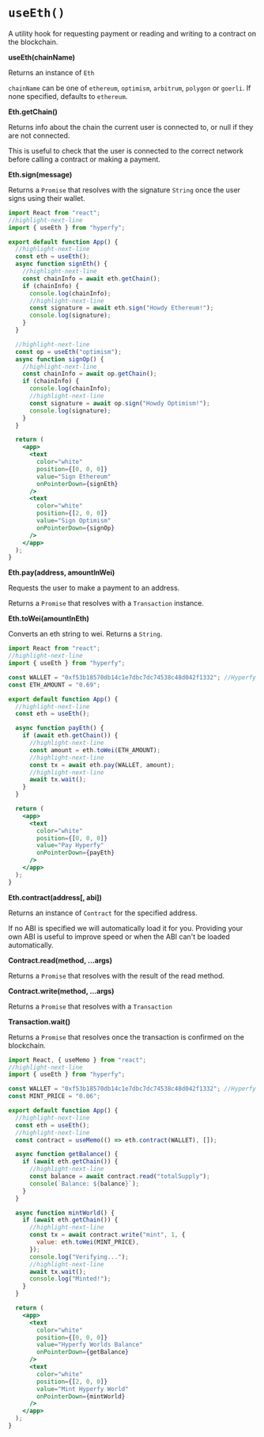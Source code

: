 # `useEth()`

A utility hook for requesting payment or reading and writing to a contract on the blockchain.

**useEth(chainName)**

Returns an instance of `Eth`

`chainName` can be one of `ethereum`, `optimism`, `arbitrum`, `polygon` or `goerli`. If none specified, defaults to `ethereum`.

**Eth.getChain()**

Returns info about the chain the current user is connected to, or null if they are not connected.

This is useful to check that the user is connected to the correct network before calling a contract or making a payment.

**Eth.sign(message)**

Returns a `Promise` that resolves with the signature `String` once the user signs using their wallet.

```jsx
import React from "react";
//highlight-next-line
import { useEth } from "hyperfy";

export default function App() {
  //highlight-next-line
  const eth = useEth();
  async function signEth() {
    //highlight-next-line
    const chainInfo = await eth.getChain();
    if (chainInfo) {
      console.log(chainInfo);
      //highlight-next-line
      const signature = await eth.sign("Howdy Ethereum!");
      console.log(signature);
    }
  }

  //highlight-next-line
  const op = useEth("optimism");
  async function signOp() {
    //highlight-next-line
    const chainInfo = await op.getChain();
    if (chainInfo) {
      console.log(chainInfo);
      //highlight-next-line
      const signature = await op.sign("Howdy Optimism!");
      console.log(signature);
    }
  }

  return (
    <app>
      <text
        color="white"
        position={[0, 0, 0]}
        value="Sign Ethereum"
        onPointerDown={signEth}
      />
      <text
        color="white"
        position={[2, 0, 0]}
        value="Sign Optimism"
        onPointerDown={signOp}
      />
    </app>
  );
}
```

**Eth.pay(address, amountInWei)**

Requests the user to make a payment to an address.

Returns a `Promise` that resolves with a `Transaction` instance.

**Eth.toWei(amountInEth)**

Converts an eth string to wei. Returns a `String`.

```jsx
import React from "react";
//highlight-next-line
import { useEth } from "hyperfy";

const WALLET = "0xf53b18570db14c1e7dbc7dc74538c48d042f1332"; //Hyperfy worlds contract
const ETH_AMOUNT = "0.69";

export default function App() {
  //highlight-next-line
  const eth = useEth();

  async function payEth() {
    if (await eth.getChain()) {
      //highlight-next-line
      const amount = eth.toWei(ETH_AMOUNT);
      //highlight-next-line
      const tx = await eth.pay(WALLET, amount);
      //highlight-next-line
      await tx.wait();
    }
  }

  return (
    <app>
      <text
        color="white"
        position={[0, 0, 0]}
        value="Pay Hyperfy"
        onPointerDown={payEth}
      />
    </app>
  );
}
```

**Eth.contract(address[, abi])**

Returns an instance of `Contract` for the specified address.

If no ABI is specified we will automatically load it for you. Providing your own ABI is useful to improve speed or when the ABI can't be loaded automatically.

**Contract.read(method, ...args)**

Returns a `Promise` that resolves with the result of the read method.

**Contract.write(method, ...args)**

Returns a `Promise` that resolves with a `Transaction`

**Transaction.wait()**

Returns a `Promise` that resolves once the transaction is confirmed on the blockchain.

```jsx
import React, { useMemo } from "react";
//highlight-next-line
import { useEth } from "hyperfy";

const WALLET = "0xf53b18570db14c1e7dbc7dc74538c48d042f1332"; //Hyperfy worlds contract
const MINT_PRICE = "0.06";

export default function App() {
  //highlight-next-line
  const eth = useEth();
  //highlight-next-line
  const contract = useMemo(() => eth.contract(WALLET), []);

  async function getBalance() {
    if (await eth.getChain()) {
      //highlight-next-line
      const balance = await contract.read("totalSupply");
      console(`Balance: ${balance}`);
    }
  }

  async function mintWorld() {
    if (await eth.getChain()) {
      //highlight-next-line
      const tx = await contract.write("mint", 1, {
        value: eth.toWei(MINT_PRICE),
      });
      console.log("Verifying...");
      //highlight-next-line
      await tx.wait();
      console.log("Minted!");
    }
  }

  return (
    <app>
      <text
        color="white"
        position={[0, 0, 0]}
        value="Hyperfy Worlds Balance"
        onPointerDown={getBalance}
      />
      <text
        color="white"
        position={[2, 0, 0]}
        value="Mint Hyperfy World"
        onPointerDown={mintWorld}
      />
    </app>
  );
}
```
